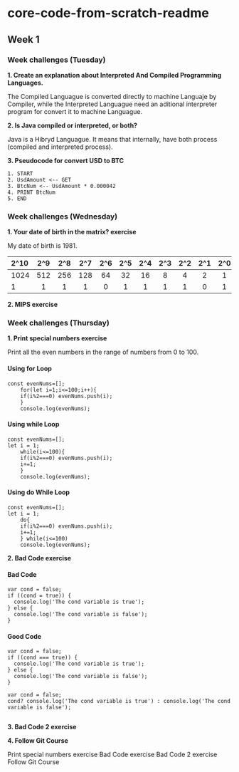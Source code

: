# core-code-from-scratch-readme

## Week 1

### Week challenges (Tuesday) 

**1. Create an explanation about Interpreted And Compiled Programming Languages.** 

The Compiled Languague is converted directly to machine Languaje by Compiler, while the Interpreted Languague need an aditional interpreter program for convert it to machine Languague.

**2. Is Java compiled or interpreted, or both?** 

Java is a Hibryd Languague. It means that internally, have both process (compiled and interpreted process).

**3. Pseudocode for convert USD to BTC** 

    1. START
    2. UsdAmount <-- GET
    3. BtcNum <-- UsdAmount * 0.000042
    4. PRINT BtcNum
    5. END

### Week challenges (Wednesday) 

**1. Your date of birth in the matrix? exercise**

My date of birth is 1981.
  
| 2^10| 2^9 | 2^8 | 2^7 | 2^6 | 2^5 | 2^4 | 2^3 | 2^2 | 2^1 | 2^0 |
| :-- |:---:|:---:|:---:|:---:|:---:|:---:|:---:|:---:|:---:|:---:|
| 1024| 512 | 256 | 128 | 64  | 32  | 16  |  8  |  4  |  2  |  1  | 
|  1  |  1  |  1  |  1  |  0  |  1  |  1  |  1  |  1  |  0  |  1  | 

**2. MIPS exercise**

### Week challenges (Thursday) 

**1. Print special numbers exercise**

Print all the even numbers in the range of numbers from 0 to 100.

#### Using for Loop
```
const evenNums=[];
    for(let i=1;i<=100;i++){
    if(i%2===0) evenNums.push(i);
    }
    console.log(evenNums);
```
#### Using while Loop
```
const evenNums=[];
let i = 1;
    while(i<=100){
    if(i%2===0) evenNums.push(i);
    i+=1;
    }
    console.log(evenNums);
```
#### Using do While Loop
```
const evenNums=[];
let i = 1;
    do{
    if(i%2===0) evenNums.push(i);
    i+=1;
    } while(i<=100)
    console.log(evenNums);
```


**2. Bad Code exercise**

#### Bad Code
```
var cond = false;
if ((cond = true)) {
  console.log('The cond variable is true');
} else {
  console.log('The cond variable is false');
}
```
#### Good Code
```
var cond = false;
if ((cond === true)) {
  console.log('The cond variable is true');
} else {
  console.log('The cond variable is false');
}
```
```
var cond = false;
cond? console.log('The cond variable is true') : console.log('The cond variable is false');
 
```

**3. Bad Code 2 exercise**


**4. Follow Git Course**

Print special numbers exercise
Bad Code exercise
Bad Code 2 exercise
Follow Git Course

